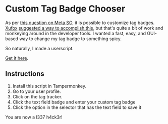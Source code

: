 # Custom Tag Badge Chooser
As per [this question on Meta SO](https://meta.stackoverflow.com/q/382516/8828658), it is possible to customize tag badges.
[Xufox] [suggested a way to accomplish this](https://meta.stackoverflow.com/a/382517/8828658), but that's quite a bit of work
and monkeying around in the developer tools. I wanted a fast, easy, and GUI-based way to change my tag badge to something
spicy.

So naturally, I made a userscript.

[Get it here](https://github.com/a-stone-arachnid/Tag-Badge-Chooser/raw/master/chooser.user.js).

[Xufox]: https://meta.stackoverflow.com/users/4642212/xufox

## Instructions ##

1. Install this script in Tampermonkey.
1. Go to your user profile.
1. Click on the tag tracker.
1. Click the text field badge and enter your custom tag badge
1. Click the option in the selector that has the text field to save it

You are now a l337 h4ck3r!
